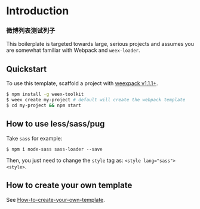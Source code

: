 # Introduction

### 微博列表测试列子

This boilerplate is targeted towards large, serious projects and assumes you are somewhat familiar with Webpack and `weex-loader`.

## Quickstart

To use this template, scaffold a project with [weexpack v1.1.1+](https://github.com/weexteam/weex-pack).

```bash
$ npm install -g weex-toolkit
$ weex create my-project # default will create the webpack template
$ cd my-project && npm start
```

## How to use less/sass/pug

Take `sass` for example:

```
$ npm i node-sass sass-loader --save
```

Then, you just need to change the `style` tag as: `<style lang="sass"><style>`.

## How to create your own template

See [How-to-create-your-own-template](https://github.com/weex-templates/How-to-create-your-own-template).
